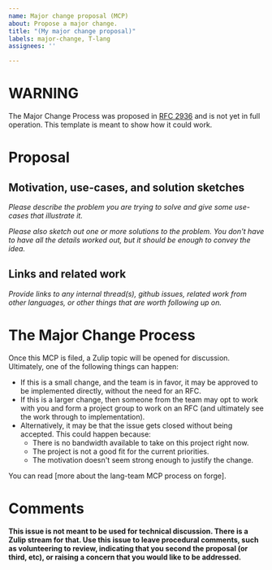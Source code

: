 ```yaml
---
name: Major change proposal (MCP)
about: Propose a major change.
title: "(My major change proposal)"
labels: major-change, T-lang
assignees: ''

---
```


# WARNING

The Major Change Process was proposed in [RFC 2936] and is not yet in
full operation. This template is meant to show how it could work.

[RFC 2936]: https://github.com/rust-lang/rfcs/pull/2936/

# Proposal

## Motivation, use-cases, and solution sketches

*Please describe the problem you are trying to solve and give some use-cases that illustrate it.*

*Please also sketch out one or more solutions to the problem. You don't have to have all the details worked out, but it should be enough to convey the idea.*

## Links and related work

*Provide links to any internal thread(s), github issues, related work from other languages, or other things that are worth following up on.*

# The Major Change Process

Once this MCP is filed, a Zulip topic will be opened for discussion. Ultimately, one of the following things can happen:

* If this is a small change, and the team is in favor, it may be approved to be implemented directly, without the need for an RFC.
* If this is a larger change, then someone from the team may opt to work with you and form a project group to work on an RFC (and ultimately see the work through to implementation).
* Alternatively, it may be that the issue gets closed without being accepted. This could happen because:
    * There is no bandwidth available to take on this project right now.
    * The project is not a good fit for the current priorities.
    * The motivation doesn't seem strong enough to justify the change. 

You can read [more about the lang-team MCP process on forge].

# Comments

**This issue is not meant to be used for technical discussion. There is a Zulip stream for that. Use this issue to leave procedural comments, such as volunteering to review, indicating that you second the proposal (or third, etc), or raising a concern that you would like to be addressed.**

[MCP]: https://forge.rust-lang.org/lang/mcp.html
[forge]: https://forge.rust-lang.org/

